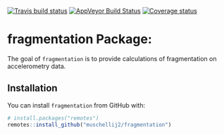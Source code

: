 
[![Travis build
status](https://travis-ci.org/muschellij2/fragmentation.svg?branch=master)](https://travis-ci.org/muschellij2/fragmentation)
[![AppVeyor Build
Status](https://ci.appveyor.com/api/projects/status/github/muschellij2/fragmentation?branch=master&svg=true)](https://ci.appveyor.com/project/muschellij2/fragmentation)
[![Coverage
status](https://coveralls.io/repos/github/muschellij2/fragmentation/badge.svg?branch=master)](https://coveralls.io/r/muschellij2/fragmentation?branch=master)
<!-- README.md is generated from README.Rmd. Please edit that file -->

# fragmentation Package:

The goal of `fragmentation` is to provide calculations of fragmentation
on accelerometry data.

## Installation

You can install `fragmentation` from GitHub with:

``` r
# install.packages("remotes")
remotes::install_github("muschellij2/fragmentation")
```
